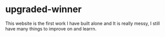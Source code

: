 # upgraded-winner
This website is the first work I have built alone and It is really messy, I still have many things to improve on and learrn.
